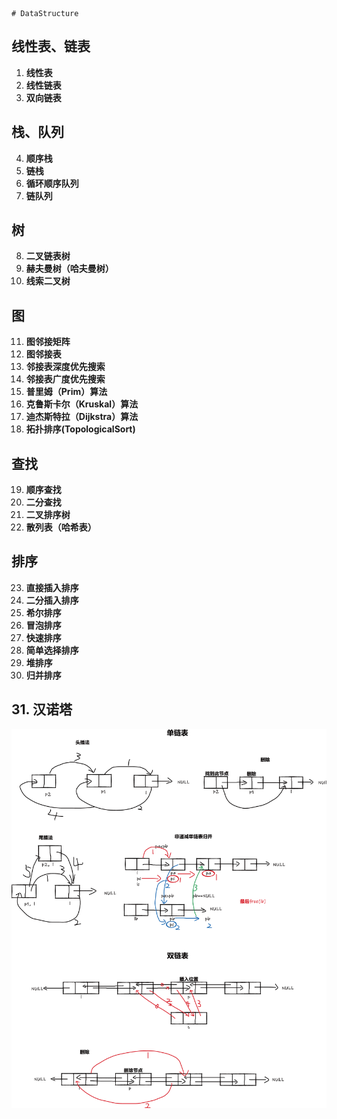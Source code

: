     # DataStructure
## 线性表、链表
1. **线性表**
2. **线性链表**
3. **双向链表**
## 栈、队列
4. **顺序栈**
5. **链栈**
6. **循环顺序队列**
7. **链队列**
## 树
8. **二叉链表树**
9. **赫夫曼树（哈夫曼树）**
10. **线索二叉树**
## 图
11. **图邻接矩阵**
12. **图邻接表**
13. **邻接表深度优先搜索**
14. **邻接表广度优先搜索**
15. **普里姆（Prim）算法**
16. **克鲁斯卡尔（Kruskal）算法**
17. **迪杰斯特拉（Dijkstra）算法**
18. **拓扑排序(TopologicalSort)**
## 查找
19. **顺序查找**
20. **二分查找**
21. **二叉排序树**
22. **散列表（哈希表）**
## 排序
23. **直接插入排序**
24. **二分插入排序**
25. **希尔排序**
26. **冒泡排序**
27. **快速排序**
28. **简单选择排序**
29. **堆排序**
30. **归并排序**
## 31. **汉诺塔**
![gffds](思想图\单链表.png)